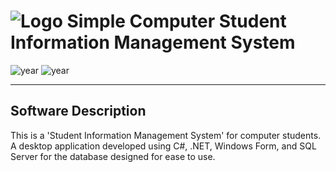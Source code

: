 # ![Logo](src/SCSIMS/favicon.ico) Simple Computer Student Information Management System

![year](https://img.shields.io/badge/year-2023-blue)
![year](https://img.shields.io/badge/year-2024-blue)

---

## Software Description

This is a 'Student Information Management System' for computer students. A desktop application developed using C#, .NET, Windows Form, and SQL Server for the database designed for ease to use.